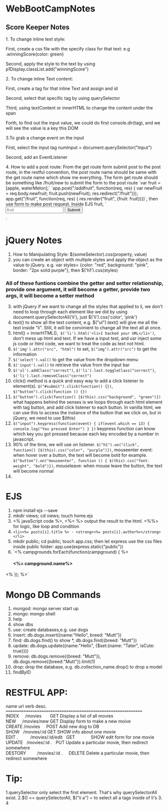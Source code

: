 # WebBootCampNotes
<h2>Score Keeper Notes</h2>
1. To change inline text style:<return>
<p>First, create a css file with the specify class for that text: e.g .winningScore{color: green}</p>
<p>Second, apply the style to the text by using p1Display.classList.add("winningScore")<return></p>
2. To change inline Text content:<return>
<p>First, create a <span> tag for that inline Text and assign and id</p>
<p>Second, select that specific <span> tag by using querySelector</p>
<p>Third, using textContent or innerHTML to change the content under the span</p>
<p>Forth, to find out the input value, we could do first console.dir(tag), and we will see the value is a key this DOM</p>
3.To grab a change event on the input <return>
<p>First, select the input tag numInput = document.querySelector("Input")</p>
<p>Second, add an EventListener</p>
4. How to add a post route: From the get route form submit post to the post route, in the restful convention, the post route name should be same with the get route name which show me everything. The form get route should be something like /fruit/new to submit the form to the post route
`var fruit = [apple, waterMelon];`
`app.post("/addfruit", function(req, res) { var newFruit = req.body.newfruit; fruit.push(newFruit); res.redirect("/fruit")});
 app.get("/fruit", function(req, res) { res.render("fruit", {fruit: fruit})})`, 
 then use form to make post request. Inside EJS fruit,
`<form action="/addfruit" methos="POST">
	<input type="text" placeholder="fruit" name="newFruit"></input>
	<button>Submit</button>
 </form>`


# jQuery Notes
1. How to Manipulating Style: $(someSelector).css(property, value)
2. you can create an object with multiple styles and apply the object as the value to jQuery. e.g. 
var styles= {color: "red", background: "pink", border: "2px solid purple"}, then
$('h1').css(styles)
### All of these funtions combine the getter and setter relationship, provide one argument, it will become a getter, provide two args, it will become a setter method
3. with jQuery if we want to change all the styles that applied to li, we don't need to loop through each element 
like we did by using document.querySelectorAll('li'), just $('li').css('color', 'pink')
4. text() to show all the text content, e.g. $("ul").text() will give me all the text inside "li". Still, it will be convinient to change all the text all at once.
5. html() = innerHTML(),` $('li').html('<li>I hacked your URL</li>')`, don't mess up html and text. If we have a input test, and usr inject some js code or html code, we want to treat the code as text not html.
6. `$('img').attr("src", "html")` to set, `$("img").attr("src")` to get the information
7. `$('select').val()` to get the value from the dropdown menu
8. `$('input').val()` to retrieve the value from the input bar
9. `$('ul').addClass("correct")`, `$('li').last.toggleClass("correct")`, `$('li').last.removeClass("correct")`
10. click() method is a quick and easy way to add a click listener to element(s). `$("#submit").click(function() {})`, `$("button").click(function () {})`
11. `$("button").click(function() {$(this).css("background", "green")})` what happens behind the senses is we loops through each html element with tag button, and add click listener to each button. In vanilla html, we can use this to access the instance of the button that we click on, but in jQuery, we need to use $(this)
12. `$("input").keypress(function(event) {
	if(event.which == 13) {
	console.log("You pressed Enter")
}
})` keypress function can know which key you got pressed because each key encoded by a number in javascript.
13. 90% of the time, we will use on listener. `$("h1").on("click", function() {$(this).css("color", "purple")})`, mouseenter event: when hover over a button, the text will become bold for example. `$("button").on("mouseenter", function () { $(this).css("font-weight", "bold")})`, mouseleave: when mouse leave the button, the text will become normal
14. 

# EJS
1. npm install ejs --save
2. mkdir views; cd views; touch home.ejs
3. <% javaScript code %>, <%= %> output the result to the html. <%%> for logic, like loop and condition
4. `<li><%= posts[i].title %> - <strong><%= posts[i].author%></strong></li>`
5. mkdir public; cd public; touch app.css; then let express use the css files inside public folder: app.use(express.static("public"))
6. `<% campgrounds.forEach(function(campground) { %>
    <div>
        <h4><%= campground.name%></h4>
    </div>
<% }); %>`

# Mongo DB Commands
1. mongod: mongo server start up
2. mongo: mongo shell
3. help
4. show dbs
5. use: create databases,e.g. use dogs
6. insert: db.dogs.insert({name:"Hello", breed: "Mutt"})
7. find: db.dogs.find() to show *, db.dogs.find({breed: "Mutt"})
8. update: db.dogs.update({name:"Hello", {$set:{name: "Tater", isCute: true}}})
9. remove: db.dogs.remove({breed: "Mutt"}), db.dogs.remove({breed:"Mutt"}).limit(1)
10. drop: drop the database, e.g. db.collection_name.drop() to drop a model
11. findByID

# RESTFUL APP:
name             url               verb              desc.                            <br />
`=============================================================`                       <br />
INDEX            /movies            GET               Display a list of all movies     <br />
NEW              /movies/new        GET	              Display form to make a new moive <br />
CREATE           /movies            POST              Add new dog to DB                <br />
SHOW             /movies/:id        GET               SHOW info about one movie        <br />
EDIT .           /movies/:id/edit   GET              SHOW edit form for one movie   <br/>
UPDATE           /movies/:id .      PUT               Update a particular movie, then redirect somewhere <br/>
DESTORY          /movies/:id .      DELETE            Delete a particular movie, then redirect somewhere <br />


# Tip:
1.querySelector only select the first element. That's why querySelectorAll exist.
2.$() == querySelectorAll, $("li a") = to select all a tags inside of li's
3.
4
